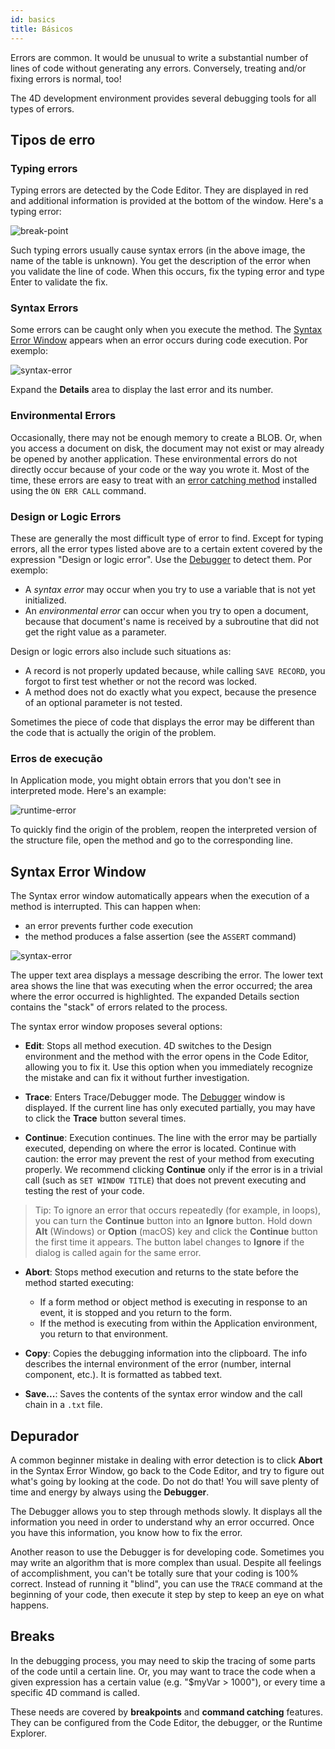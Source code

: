 ```yaml
---
id: basics
title: Básicos
---
```


Errors are common. It would be unusual to write a substantial number of lines of code without generating any errors. Conversely, treating and/or fixing errors is normal, too!

The 4D development environment provides several debugging tools for all types of errors.

## Tipos de erro

### Typing errors

Typing errors are detected by the Code Editor. They are displayed in red and additional information is provided at the bottom of the window. Here's a typing error:

![break-point](../assets/en/Debugging/typing-error.png)


Such typing errors usually cause syntax errors (in the above image, the name of the table is unknown). You get the description of the error when you validate the line of code. When this occurs, fix the typing error and type Enter to validate the fix.

### Syntax Errors

Some errors can be caught only when you execute the method. The [Syntax Error Window](#syntax-error-window) appears when an error occurs during code execution. Por exemplo:

![syntax-error](../assets/en/Debugging/syntax-error.png)

Expand the **Details** area to display the last error and its number.

### Environmental Errors

Occasionally, there may not be enough memory to create a BLOB. Or, when you access a document on disk, the document may not exist or may already be opened by another application. These environmental errors do not directly occur because of your code or the way you wrote it. Most of the time, these errors are easy to treat with an [error catching method](Concepts/error-handling.md) installed using the `ON ERR CALL` command.

### Design or Logic Errors

These are generally the most difficult type of error to find. Except for typing errors, all the error types listed above are to a certain extent covered by the expression "Design or logic error". Use the [Debugger](debugger.md) to detect them. Por exemplo:

- A *syntax error* may occur when you try to use a variable that is not yet initialized.
- An *environmental error* can occur when you try to open a document, because that document's name is received by a subroutine that did not get the right value as a parameter.

Design or logic errors also include such situations as:

- A record is not properly updated because, while calling `SAVE RECORD`, you forgot to first test whether or not the record was locked.
- A method does not do exactly what you expect, because the presence of an optional parameter is not tested.

Sometimes the piece of code that displays the error may be different than the code that is actually the origin of the problem.

### Erros de execução

In Application mode, you might obtain errors that you don't see in interpreted mode. Here's an example:

![runtime-error](../assets/en/Debugging/runtimeError.png)

To quickly find the origin of the problem, reopen the interpreted version of the structure file, open the method and go to the corresponding line.

## Syntax Error Window

The Syntax error window automatically appears when the execution of a method is interrupted. This can happen when:

- an error prevents further code execution
- the method produces a false assertion (see the `ASSERT` command)

![syntax-error](../assets/en/Debugging/syntax-error.png)

The upper text area displays a message describing the error. The lower text area shows the line that was executing when the error occurred; the area where the error occurred is highlighted. The expanded Details section contains the "stack" of errors related to the process.

The syntax error window proposes several options:

- **Edit**: Stops all method execution. 4D switches to the Design environment and the method with the error opens in the Code Editor, allowing you to fix it. Use this option when you immediately recognize the mistake and can fix it without further investigation.

- **Trace**: Enters Trace/Debugger mode. The [Debugger](debugger.md) window is displayed. If the current line has only executed partially, you may have to click the **Trace** button several times.

- **Continue**: Execution continues. The line with the error may be partially executed, depending on where the error is located. Continue with caution: the error may prevent the rest of your method from executing properly. We recommend clicking **Continue** only if the error is in a trivial call (such as `SET WINDOW TITLE`) that does not prevent executing and testing the rest of your code.

> Tip: To ignore an error that occurs repeatedly (for example, in loops), you can turn the **Continue** button into an **Ignore** button. Hold down **Alt** (Windows) or **Option** (macOS) key and click the **Continue** button the first time it appears. The button label changes to **Ignore** if the dialog is called again for the same error.

- **Abort**: Stops method execution and returns to the state before the method started executing:

    - If a form method or object method is executing in response to an event, it is stopped and you return to the form.
    - If the method is executing from within the Application environment, you return to that environment.

- **Copy**: Copies the debugging information into the clipboard. The info describes the internal environment of the error (number, internal component, etc.). It is formatted as tabbed text.

- **Save...**: Saves the contents of the syntax error window and the call chain in a `.txt` file.

## Depurador

A common beginner mistake in dealing with error detection is to click **Abort** in the Syntax Error Window, go back to the Code Editor, and try to figure out what's going by looking at the code. Do not do that! You will save plenty of time and energy by always using the **Debugger**.

The Debugger allows you to step through methods slowly. It displays all the information you need in order to understand why an error occurred. Once you have this information, you know how to fix the error.

Another reason to use the Debugger is for developing code. Sometimes you may write an algorithm that is more complex than usual. Despite all feelings of accomplishment, you can't be totally sure that your coding is 100% correct. Instead of running it "blind", you can use the `TRACE` command at the beginning of your code, then execute it step by step to keep an eye on what happens.

## Breaks

In the debugging process, you may need to skip the tracing of some parts of the code until a certain line. Or, you may want to trace the code when a given expression has a certain value (e.g. "$myVar > 1000"), or every time a specific 4D command is called.

These needs are covered by **breakpoints** and **command catching** features. They can be configured from the Code Editor, the debugger, or the Runtime Explorer.